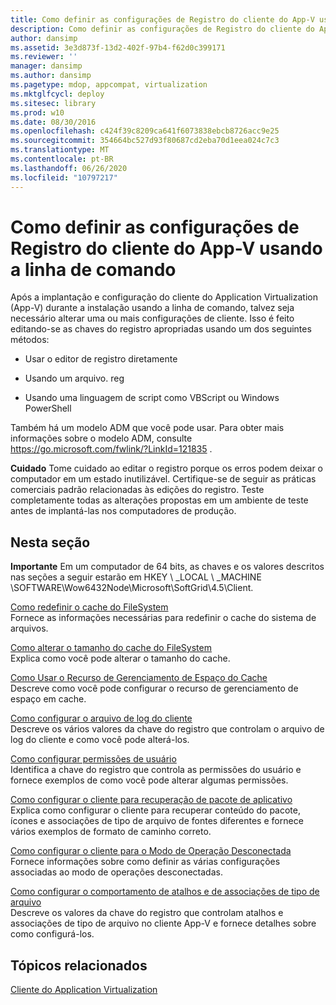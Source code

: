 ```yaml
---
title: Como definir as configurações de Registro do cliente do App-V usando a linha de comando
description: Como definir as configurações de Registro do cliente do App-V usando a linha de comando
author: dansimp
ms.assetid: 3e3d873f-13d2-402f-97b4-f62d0c399171
ms.reviewer: ''
manager: dansimp
ms.author: dansimp
ms.pagetype: mdop, appcompat, virtualization
ms.mktglfcycl: deploy
ms.sitesec: library
ms.prod: w10
ms.date: 08/30/2016
ms.openlocfilehash: c424f39c8209ca641f6073838ebcb8726acc9e25
ms.sourcegitcommit: 354664bc527d93f80687cd2eba70d1eea024c7c3
ms.translationtype: MT
ms.contentlocale: pt-BR
ms.lasthandoff: 06/26/2020
ms.locfileid: "10797217"
---
```

# Como definir as configurações de Registro do cliente do App-V usando a linha de comando


Após a implantação e configuração do cliente do Application Virtualization (App-V) durante a instalação usando a linha de comando, talvez seja necessário alterar uma ou mais configurações de cliente. Isso é feito editando-se as chaves do registro apropriadas usando um dos seguintes métodos:

-   Usar o editor de registro diretamente

-   Usando um arquivo. reg

-   Usando uma linguagem de script como VBScript ou Windows PowerShell

Também há um modelo ADM que você pode usar. Para obter mais informações sobre o modelo ADM, consulte <https://go.microsoft.com/fwlink/?LinkId=121835> .

**Cuidado**  Tome cuidado ao editar o registro porque os erros podem deixar o computador em um estado inutilizável. Certifique-se de seguir as práticas comerciais padrão relacionadas às edições do registro. Teste completamente todas as alterações propostas em um ambiente de teste antes de implantá-las nos computadores de produção.

 

## Nesta seção


**Importante**  Em um computador de 64 bits, as chaves e os valores descritos nas seções a seguir estarão em HKEY \ _LOCAL \ _MACHINE \\SOFTWARE\\Wow6432Node\\Microsoft\\SoftGrid\\4.5\\Client.

 

<a href="" id="how-to-reset-the-filesystem-cache"></a>[Como redefinir o cache do FileSystem](how-to-reset-the-filesystem-cache.md)  
Fornece as informações necessárias para redefinir o cache do sistema de arquivos.

<a href="" id="how-to-change-the-size-of-the-filesystem-cache"></a>[Como alterar o tamanho do cache do FileSystem](how-to-change-the-size-of-the-filesystem-cache.md)  
Explica como você pode alterar o tamanho do cache.

<a href="" id="how-to-use-the-cache-space-management-feature"></a>[Como Usar o Recurso de Gerenciamento de Espaço do Cache](how-to-use-the-cache-space-management-feature.md)  
Descreve como você pode configurar o recurso de gerenciamento de espaço em cache.

<a href="" id="how-to-configure-the-client-log-file"></a>[Como configurar o arquivo de log do cliente](how-to-configure-the-client-log-file.md)  
Descreve os vários valores da chave do registro que controlam o arquivo de log do cliente e como você pode alterá-los.

<a href="" id="how-to-configure-user-permissions"></a>[Como configurar permissões de usuário](how-to-configure-user-permissions.md)  
Identifica a chave do registro que controla as permissões do usuário e fornece exemplos de como você pode alterar algumas permissões.

<a href="" id="how-to-configure-the-client-for-application-package-retrieval"></a>[Como configurar o cliente para recuperação de pacote de aplicativo](how-to-configure-the-client-for-application-package-retrieval.md)  
Explica como configurar o cliente para recuperar conteúdo do pacote, ícones e associações de tipo de arquivo de fontes diferentes e fornece vários exemplos de formato de caminho correto.

<a href="" id="how-to-configure-the-client-for-disconnected-operation-mode"></a>[Como configurar o cliente para o Modo de Operação Desconectada](how-to-configure-the-client-for-disconnected-operation-mode.md)  
Fornece informações sobre como definir as várias configurações associadas ao modo de operações desconectadas.

<a href="" id="how-to-configure-shortcut-and-file-type-association-behavior"></a>[Como configurar o comportamento de atalhos e de associações de tipo de arquivo](how-to-configure-shortcut-and-file-type-association-behavior-46-only.md)  
Descreve os valores da chave do registro que controlam atalhos e associações de tipo de arquivo no cliente App-V e fornece detalhes sobre como configurá-los.

## Tópicos relacionados


[Cliente do Application Virtualization](application-virtualization-client.md)

 

 





